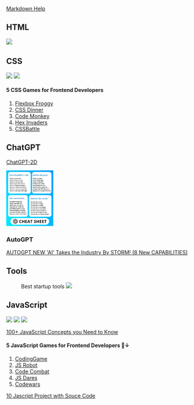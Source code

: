 [Markdown Help](https://docs.github.com/en/get-started/writing-on-github/getting-started-with-writing-and-formatting-on-github/)

## HTML
<div styles="display:flex">
<img src="https://pbs.twimg.com/media/FvRtUbBXoAkJtwr?format=jpg&name=large" width="25%"> 
</div>

## CSS
<div styles="display:flex">
  <img src="https://pbs.twimg.com/media/Fv7oar_acAAs2X7?format=jpg&name=medium" width="25%">
<img src="https://pbs.twimg.com/media/FvHSYQBWIAAzaSK?format=jpg&name=large" width="25%">
</div>

#### 5 CSS Games for Frontend Developers 
1. [Flexbox Froggy](flexboxfroggy.com)
2. [CSS Dinner](flukeout.github.io)
3. [Code Monkey](http://codemonkey.com)
4. [Hex Invaders](hexinvaders.com)
5. [CSSBattle](cssbattle.dev)



## ChatGPT
[ChatGPT-2D](https://superusapp.com/chatgpt2d/)

<img src="Images/ChatGPTCheetSheet.jpg" width="25%"> 

### AutoGPT
[AUTOGPT NEW 'AI' Takes the Industry By STORM! (8 New CAPABILITIES)](https://www.youtube.com/watch?v=F9UyTIeaT4o)
  



## Tools
<figure>
  <figcatpion>Best startup tools</figcaption>
  <img src="https://pbs.twimg.com/media/FuxCbrfaAAABYHj?format=png&name=medium" width="25%">
  </figure>


## JavaScript
<div styles="display:flex">
<img src="https://miro.medium.com/v2/resize:fit:4800/format:webp/0*7kl7ZYJkzaVxQ5d9.jpg" width="25%">
<img src="https://pbs.twimg.com/media/FvMo8CiXoAIlaMF?format=jpg&name=medium" width="25%">
<img src="https://pbs.twimg.com/media/FvHFwYkWYAID750?format=jpg&name=4096x4096" width="25%">
</div>

[100+ JavaScript Concepts you Need to Know](https://morioh.com/p/21205148f52f)
#### 5 JavaScript Games for Frontend Developers 🧵↓
1. [CodingGame](codingame.com)
2. [JS Robot](https://lab.reaal.me/jsrobot/)
3. [Code Combat](codecombat.com)
4. [JS Dares](jsdares.com)
5. [Codewars](codewars.com)

[10 Jascript Project with Souce Code](https://morioh.com/p/943dd72ae8d8?f=5c21fb01c16e2556b555ab32)


